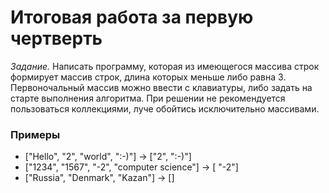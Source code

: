 # Итоговая работа за первую чертверть

*Задание.*
Написать программу, которая из имеющегося массива строк формирует массив строк, 
длина которых меньше либо равна 3. Первоночальный массив можно ввести с клавиатуры,
либо задать на старте выполнения алгоритма. При решении не рекомендуется пользоваться коллекциями,
луче обойтись исключительно массивами.

### Примеры

* ["Hello", "2", "world", ":-)"] -> ["2", ":-)"]
* ["1234", "1567", "-2", "computer science"] -> [ "-2"]
* ["Russia", "Denmark", "Kazan"] -> []
